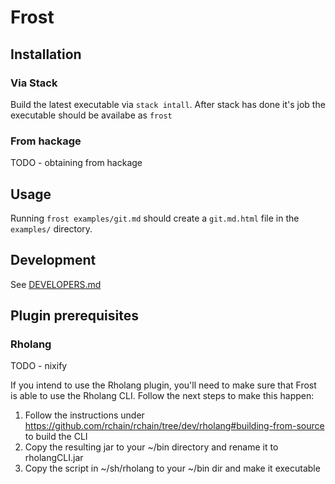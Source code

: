 # Frost

## Installation

### Via Stack
Build the latest executable via `stack intall`.
After stack has done it's job the executable should be availabe as `frost`

### From hackage
TODO - obtaining from hackage

## Usage
Running `frost examples/git.md` should create a `git.md.html` file in the `examples/` directory.

## Development
See [DEVELOPERS.md](DEVELOPERS.md)

## Plugin prerequisites

### Rholang
TODO - nixify

If you intend to use the Rholang plugin, you'll need to make sure that Frost is able to use the Rholang CLI. Follow the next steps to make this happen:
1. Follow the instructions under https://github.com/rchain/rchain/tree/dev/rholang#building-from-source to build the CLI
2. Copy the resulting jar to your ~/bin directory and rename it to rholangCLI.jar
3. Copy the script in ~/sh/rholang to your ~/bin dir and make it executable
